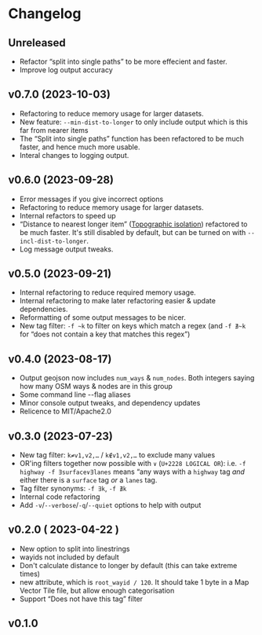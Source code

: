 # Changelog

## Unreleased

* Refactor “split into single paths” to be more effecient and faster.
* Improve log output accuracy

## v0.7.0 (2023-10-03)

* Refactoring to reduce memory usage for larger datasets.
* New feature: `--min-dist-to-longer` to only include output which is this far
  from nearer items
* The “Split into single paths” function has been refactored to be much faster,
  and hence much more usable.
* Interal changes to logging output.

## v0.6.0 (2023-09-28)

* Error messages if you give incorrect options
* Refactoring to reduce memory usage for larger datasets.
* Internal refactors to speed up
* “Distance to nearest longer item” ([Topographic
  isolation](https://en.wikipedia.org/wiki/Topographic_isolation)) refactored
  to be much faster. It's still disabled by default, but can be turned on with
  `--incl-dist-to-longer`.
* Log message output tweaks.

## v0.5.0 (2023-09-21)

* Internal refactoring to reduce required memory usage.
* Internal refactoring to make later refactoring easier & update dependencies.
* Reformatting of some output messages to be nicer.
* New tag filter: `-f ~k` to filter on keys which match a regex (and `-f ∄~k`
  for “does not contain a key that matches this regex”)

## v0.4.0 (2023-08-17)

* Output geojson now includes `num_ways` & `num_nodes`. Both integers saying
  how many OSM ways & nodes are in this group
* Some command line --flag aliases
* Minor console output tweaks, and dependency updates
* Relicence to MIT/Apache2.0

## v0.3.0 (2023-07-23)

 * New tag filter: `k≠v1,v2,…` / `k∉v1,v2,…` to exclude many values
 * OR'ing filters together now possible with `∨` (`U+2228 LOGICAL OR`):
   i.e. `-f highway -f ∃surface∨∃lanes` means “any ways with a `highway` tag
   _and_ either there is a `surface` tag _or_ a `lanes` tag.
 * Tag filter synonyms: `-f ∃k`, `-f ∄k`
 * Internal code refactoring
 * Add `-v`/`--verbose`/`-q`/`--quiet` options to help with output

## v0.2.0 ( 2023-04-22 )

 * New option to split into linestrings
 * wayids not included by default
 * Don't calculate distance to longer by default (this can take extreme times)
 * new attribute, which is `root_wayid / 120`. It should take 1 byte in a Map
   Vector Tile file, but allow enough categorisation
 * Support “Does not have this tag” filter

## v0.1.0


